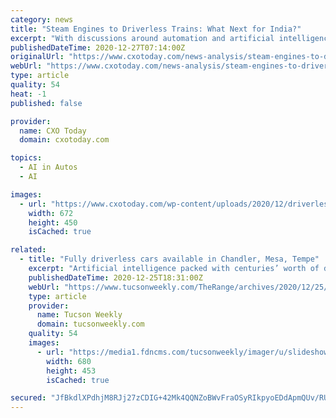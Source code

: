 ```yaml
---
category: news
title: "Steam Engines to Driverless Trains: What Next for India?"
excerpt: "With discussions around automation and artificial intelligence (AI) being the flavor of the day, we hear so much about driverless cars, trucks, and buses. But s"
publishedDateTime: 2020-12-27T07:14:00Z
originalUrl: "https://www.cxotoday.com/news-analysis/steam-engines-to-driverless-trains-what-next/"
webUrl: "https://www.cxotoday.com/news-analysis/steam-engines-to-driverless-trains-what-next/"
type: article
quality: 54
heat: -1
published: false

provider:
  name: CXO Today
  domain: cxotoday.com

topics:
  - AI in Autos
  - AI

images:
  - url: "https://www.cxotoday.com/wp-content/uploads/2020/12/driverless-train-india.jpg"
    width: 672
    height: 450
    isCached: true

related:
  - title: "Fully driverless cars available in Chandler, Mesa, Tempe"
    excerpt: "Artificial intelligence packed with centuries’ worth of driving ... And he imagines in that time frame, more people will use driverless taxis, such as those developed by Waymo, which began in 2009 as the Google Self-Driving Car Project."
    publishedDateTime: 2020-12-25T18:31:00Z
    webUrl: "https://www.tucsonweekly.com/TheRange/archives/2020/12/25/fully-driverless-cars-available-in-chandler-mesa-tempe"
    type: article
    provider:
      name: Tucson Weekly
      domain: tucsonweekly.com
    quality: 54
    images:
      - url: "https://media1.fdncms.com/tucsonweekly/imager/u/slideshow/30068832/1200px-waymo_self-driving_car_front_view.gk.jpg"
        width: 680
        height: 453
        isCached: true

secured: "JfBkdlXPdhjM8RJj27zCDIG+42Mk4QQNZoBWvFraOSyRIkpyoEDdApmQUv/RUk3wX9ijobfpYEmSpc18XE/pz4URZb/Q3hIOnxrbYxIyiqv08lZqmY/LuiLNM+Ll1Q5HpDX+GketPI4eEeVQjweaLz8IFyOIWEjg+ciHQ+D/fyzDk9risED6RlcHxSC65GcExXdMEzj6sg7Fkxjki/Xh840F/GMsBsvqu2VF3KO6JGipwJ5Sioe8Ws2T5mK4OURfoGUenqh6DM5SMEumvJqdUIC4BPiwQo1oDi3+ylPJRijw+bShDMX5i1/0g7VMGZbPhG46n5l4OfFBkJibeAz+bCLbIfqVsbeBBgnkMKxkocs=;Tpuve1Hp5xaMaytYV+1wMA=="
---
```



